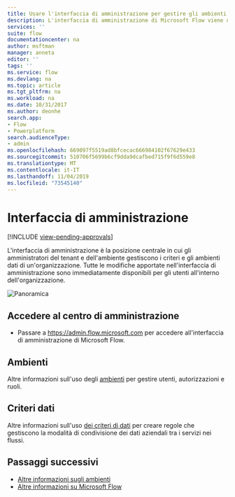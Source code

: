 ```yaml
---
title: Usare l'interfaccia di amministrazione per gestire gli ambienti e i criteri di dati. | Microsoft Docs
description: L'interfaccia di amministrazione di Microsoft Flow viene usata dagli amministratori dell'ambiente e del tenant per gestire i criteri di dati e gli ambienti per le distribuzioni Microsoft Flow.
services: ''
suite: flow
documentationcenter: na
author: msftman
manager: anneta
editor: ''
tags: ''
ms.service: flow
ms.devlang: na
ms.topic: article
ms.tgt_pltfrm: na
ms.workload: na
ms.date: 10/31/2017
ms.author: deonhe
search.app:
- Flow
- Powerplatform
search.audienceType:
- admin
ms.openlocfilehash: 669097f5519ad8bfcecac666984102f67629e433
ms.sourcegitcommit: 510706f5699b6cf9dda9dcafbed715f9f6d559e8
ms.translationtype: MT
ms.contentlocale: it-IT
ms.lasthandoff: 11/04/2019
ms.locfileid: "73545140"
---
```

# <a name="the-admin-center"></a>Interfaccia di amministrazione
[!INCLUDE [view-pending-approvals](includes/cc-rebrand.md)]

L'interfaccia di amministrazione è la posizione centrale in cui gli amministratori del tenant e dell'ambiente gestiscono i criteri e gli ambienti dati di un'organizzazione. Tutte le modifiche apportate nell'interfaccia di amministrazione sono immediatamente disponibili per gli utenti all'interno dell'organizzazione.

![Panoramica](./media/admin-center-introduction/overview.png)

## <a name="access-the-admin-center"></a>Accedere al centro di amministrazione

* Passare a https://admin.flow.microsoft.com per accedere all'interfaccia di amministrazione di Microsoft Flow.

## <a name="environments"></a>Ambienti

Altre informazioni sull'uso degli [ambienti](environments-overview-admin.md) per gestire utenti, autorizzazioni e ruoli.

## <a name="data-policies"></a>Criteri dati

Altre informazioni sull'uso [dei criteri di dati](prevent-data-loss.md) per creare regole che gestiscono la modalità di condivisione dei dati aziendali tra i servizi nei flussi.

## <a name="next-steps"></a>Passaggi successivi

* [Altre informazioni sugli ambienti](environments-overview-admin.md)
* [Altre informazioni su Microsoft Flow](getting-started.md)
